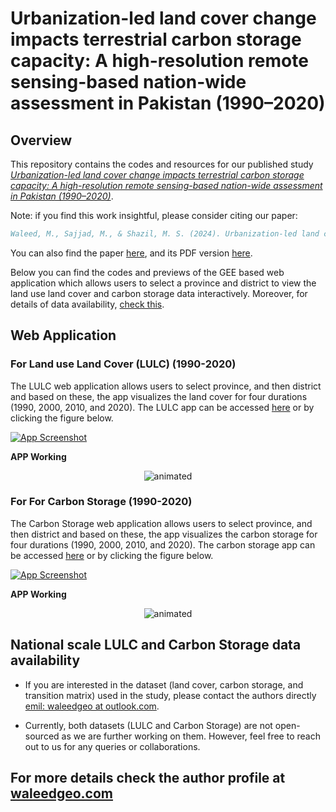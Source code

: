 
# Urbanization-led land cover change impacts terrestrial carbon storage capacity: A high-resolution remote sensing-based nation-wide assessment in Pakistan (1990–2020)

## Overview

This repository contains the codes and resources for our published study _[Urbanization-led land cover change impacts terrestrial carbon storage capacity: A high-resolution remote sensing-based nation-wide assessment in Pakistan (1990–2020)](https://doi.org/10.1016/j.eiar.2023.107396)_.

Note: if you find this work insightful, please consider citing our paper:

```bibtex
Waleed, M., Sajjad, M., & Shazil, M. S. (2024). Urbanization-led land cover change impacts terrestrial carbon storage capacity: A high-resolution remote sensing-based nation-wide assessment in Pakistan (1990–2020). Environmental Impact Assessment Review, 105, 107396.
```
You can also find the paper [here](https://doi.org/10.1016/j.eiar.2023.107396), and its PDF version [here](https://waleedgeo.com/papers/waleed2024_paklulc.pdf).

Below you can find the codes and previews of the GEE based web application which allows users to select a province and district to view the land use land cover and carbon storage data interactively. Moreover, for details of data availability, [check this](#national-scale-lulc-and-carbon-storage-data-availability).

## Web Application

### For Land use Land Cover (LULC) (1990-2020)

The LULC web application allows users to select province, and then district and based on these, the app visualizes the land cover for four durations (1990, 2000, 2010, and 2020). The LULC app can be accessed [here](https://waleedgis.users.earthengine.app/view/pakistan-lulc-1990-2020) or by clicking the figure below.

[![App Screenshot](https://imgur.com/6VulZAQ.png)](https://waleedgis.users.earthengine.app/view/pakistan-lulc-1990-2020)

**APP Working**

<p align="center">
    <img src="https://imgur.com/azb1v8H.gif" alt="animated" />
</p>


### For For Carbon Storage (1990-2020)

The Carbon Storage web application allows users to select province, and then district and based on these, the app visualizes the carbon storage for four durations (1990, 2000, 2010, and 2020). The carbon storage app can be accessed [here](https://waleedgis.users.earthengine.app/view/pakistan-carbon-1990-2020) or by clicking the figure below.

[![App Screenshot](https://imgur.com/IzEZJau.png)](https://waleedgis.users.earthengine.app/view/pakistan-carbon-1990-2020)

**APP Working**

<p align="center">
    <img src="https://imgur.com/MLKKDcV.gif" alt="animated" />
</p>

## National scale LULC and Carbon Storage data availability

- If you are interested in the dataset (land cover, carbon storage, and transition matrix) used in the study, please contact the authors directly [emil: waleedgeo at outlook.com](mailto:waleedgeo@outlook.com?subject=Data%20Request%20-%20PAKISTAN%20LULC%20%26%20Carbon%20Storage).

- Currently, both datasets (LULC and Carbon Storage) are not open-sourced as we are further working on them. However, feel free to reach out to us for any queries or collaborations.


For more details check the author profile at [waleedgeo.com](https://waleedgeo.com)
---

